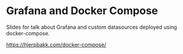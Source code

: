 # Grafana and Docker Compose

Slides for talk about Grafana and custom datasources deployed using docker-compose.

https://hjerpbakk.com/docker-compose/